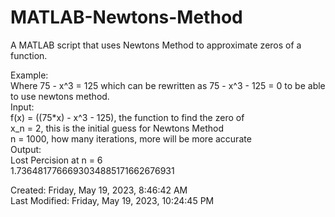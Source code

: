 # MATLAB-Newtons-Method
A MATLAB script that uses Newtons Method to approximate zeros of a function.

Example:\
Where 75 - x^3 = 125 which can be rewritten as 75 - x^3 - 125 = 0 to be able to use newtons method.\
Input:\
f(x) = ((75*x) - x^3 - 125), the function to find the zero of\
x_n = 2, this is the initial guess for Newtons Method\
n = 1000, how many iterations, more will be more accurate\
Output:\
Lost Percision at n = 6\
1.7364817766693034885171662676931

Created: Friday, May 19, 2023, 8:46:42 AM\
Last Modified: Friday, May 19, 2023, 10:24:45 PM

